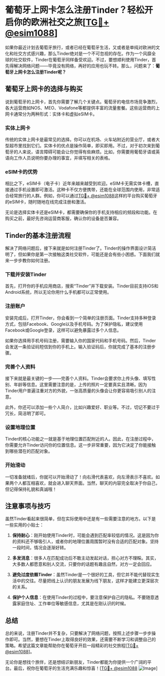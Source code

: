 # 葡萄牙上网卡怎么注册Tinder？轻松开启你的欧洲社交之旅[[TG💪+ @esim1088](https://t.me/s/esim1088)]

如果你最近计划去葡萄牙旅行，或者已经在葡萄牙生活，又或者是单纯对欧洲的文化和社交方式感兴趣，那么Tinder绝对是一个不可忽视的存在。作为一个风靡全球的社交软件，Tinder在葡萄牙同样备受欢迎。不过，要想顺利使用Tinder，首先得解决网络问题——毕竟没有网络，再好的应用也玩不转。那么，问题来了：**葡萄牙上网卡怎么注册Tinder呢？**

## 葡萄牙上网卡的选择与购买

说到葡萄牙的上网卡，首先你需要了解几个关键点。葡萄牙的电信市场竞争激烈，各大运营商如NOS、MEO、Vodafone等都提供丰富的流量套餐。这些运营商的上网卡通常分为两种形式：实体卡和虚拟eSIM卡。

### 实体上网卡

传统的实体上网卡是最常见的选择。你可以在机场、火车站附近的营业厅，或者大型超市里找到它们。实体卡的优点是操作简单，即买即用。不过，对于初次来到葡萄牙的人来说，语言障碍可能会让你觉得有些麻烦。比如，你需要用葡萄牙语或英语向工作人员说明你要办理的事宜，并填写相关的表格。

### eSIM卡的优势

相比之下，eSIM卡（电子卡）近年来越来越受到欢迎。eSIM卡无需实体卡槽，直接通过手机设置即可激活。这种卡不仅方便携带，还能在全球范围内使用，非常适合经常旅行的人群。例如，你可以通过[TG💪+ @esim1088](https://t.me/s/esim1088)这样的平台购买葡萄牙的eSIM卡，随时随地在线完成注册和激活。

无论是选择实体卡还是eSIM卡，都需要确保你的手机支持相应的频段和功能。在购买之前，最好先咨询运营商客服，确认你的设备是否兼容。

## Tinder的基本注册流程

解决了网络问题后，接下来就是如何注册Tinder了。Tinder的操作界面设计简洁明了，但如果你是第一次接触这类社交软件，可能还是会有些小困惑。下面我们就来一步步教你如何注册。

### 下载并安装Tinder

首先，打开你的手机应用商店，搜索“Tinder”并下载安装。Tinder目前支持iOS和Android系统，所以无论你用什么手机都可以正常使用。

### 注册账户

安装完成后，打开Tinder，你会看到一个简单的注册页面。Tinder支持多种登录方式，包括Facebook、Google以及手机号码。为了保护隐私，建议使用Facebook或Google登录，这样可以避免暴露过多个人信息。

如果你选择用手机号码注册，需要输入你的国家代码和手机号码。然后，Tinder会发送一条验证码短信到你的手机上。输入验证码后，你就完成了基本的注册步骤。

### 完善个人资料

接下来就是最关键的一步——完善个人资料。Tinder会要求你上传头像、填写性别、年龄等信息。这里需要注意的是，上传的照片一定要真实且清晰。因为Tinder用户普遍注重对方的外貌，一张高质量的头像会让你更容易吸引别人的注意。

此外，你还可以添加一些个人简介，比如兴趣爱好、职业等。不过，切记不要过于冗长，简洁明了即可。

### 设置地理位置

Tinder的核心功能之一就是基于地理位置匹配附近的人。因此，在注册过程中，你需要允许Tinder访问你的位置信息。这一步非常重要，因为它决定了你能接触到哪些潜在的匹配对象。

### 开始滑动

一切准备就绪后，你就可以开始滑动了！向右滑代表喜欢，向左滑表示不喜欢。如果两个人都互相喜欢，就会进入聊天界面。当然，聊天的内容完全取决于你自己，但记得保持礼貌和真诚哦！

## 注意事项与技巧

虽然Tinder看起来很简单，但在实际使用中还是有一些需要注意的地方。以下是一些实用的小贴士：

1. **保持耐心**：刚开始使用Tinder时，可能会遇到匹配率较低的情况。这是因为你的资料还不够吸引人，或者你的地理位置周围暂时没有合适的匹配对象。坚持一段时间，情况会逐渐好转。
   
2. **多发消息**：很多人在匹配成功后不敢主动发起对话，担心对方不理睬。其实，大多数人都愿意和别人交流，只要你的话题有趣且自然，对方一定会回应。

3. **避免过度依赖Tinder**：虽然Tinder是一个很好的工具，但它并不能代替现实生活中的交往。尽量把线上认识的朋友发展为线下朋友，这样才能建立更深层次的关系。

4. **保护个人信息**：在使用Tinder的过程中，要注意保护自己的隐私。不要随意透露家庭住址、工作单位等敏感信息，尤其是在刚认识的时候。

## 总结

总的来说，注册Tinder并不复杂，只要解决了网络问题，按照上述步骤一步步操作即可。当然，要想在Tinder上取得良好的效果，还需要不断学习和调整自己的策略。希望这篇文章能帮助你在葡萄牙开启一段精彩的社交旅程[[TG💪+ @esim1088](https://t.me/s/esim1088)]。

无论你是想找个旅伴，还是想结识新朋友，Tinder都能为你提供一个广阔的平台。最后，祝你在葡萄牙的生活充满乐趣和惊喜！[[TG💪+ @esim1088](https://t.me/s/esim1088) ![Image](https://i.postimg.cc/4NQfJmqS/Snipaste-2025-05-13-00-14-12.png)]